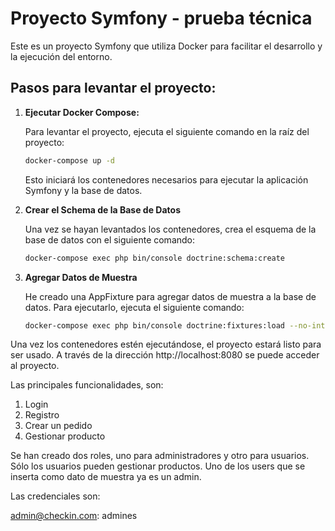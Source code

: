 # Proyecto Symfony - prueba técnica

Este es un proyecto Symfony que utiliza Docker para facilitar el desarrollo y la ejecución del entorno.

## Pasos para levantar el proyecto:

1. **Ejecutar Docker Compose:**

   Para levantar el proyecto, ejecuta el siguiente comando en la raíz del proyecto:

   ```bash
   docker-compose up -d
   ```

   Esto iniciará los contenedores necesarios para ejecutar la aplicación Symfony y la base de datos.

2. **Crear el Schema de la Base de Datos**

   Una vez se hayan levantados los contenedores, crea el esquema de la base de datos con el siguiente comando:

   ```bash
   docker-compose exec php bin/console doctrine:schema:create
   ```

3. **Agregar Datos de Muestra**

   He creado una AppFixture para agregar datos de muestra a la base de datos. Para ejecutarlo, ejecuta el siguiente comando:

   ```bash
   docker-compose exec php bin/console doctrine:fixtures:load --no-interaction
   ```

Una vez los contenedores estén ejecutándose, el proyecto estará listo para ser usado. A través de la dirección http://localhost:8080 se puede acceder al proyecto.

Las principales funcionalidades, son:

1. Login
2. Registro
3. Crear un pedido
4. Gestionar producto

Se han creado dos roles, uno para administradores y otro para usuarios. Sólo los usuarios pueden gestionar productos. Uno de los users que se inserta como dato de muestra ya es un admin.

Las credenciales son:

admin@checkin.com: admines
